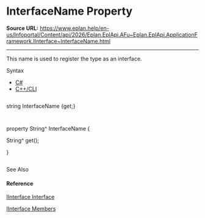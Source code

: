 # InterfaceName Property

**Source URL:** https://www.eplan.help/en-us/Infoportal/Content/api/2026/Eplan.EplApi.AFu~Eplan.EplApi.ApplicationFramework.IInterface~InterfaceName.html

---

This name is used to register the type as an interface.

Syntax

- [C#](#i-syntax-CS)
- [C++/CLI](#i-syntax-CPP2005)

```
```
string InterfaceName {get;}
```
```

```
```
property String^ InterfaceName {
   String^ get();
}
```
```



See Also

#### Reference

[IInterface Interface](Eplan.EplApi.AFu~Eplan.EplApi.ApplicationFramework.IInterface.html)
  
[IInterface Members](Eplan.EplApi.AFu~Eplan.EplApi.ApplicationFramework.IInterface_members.html)